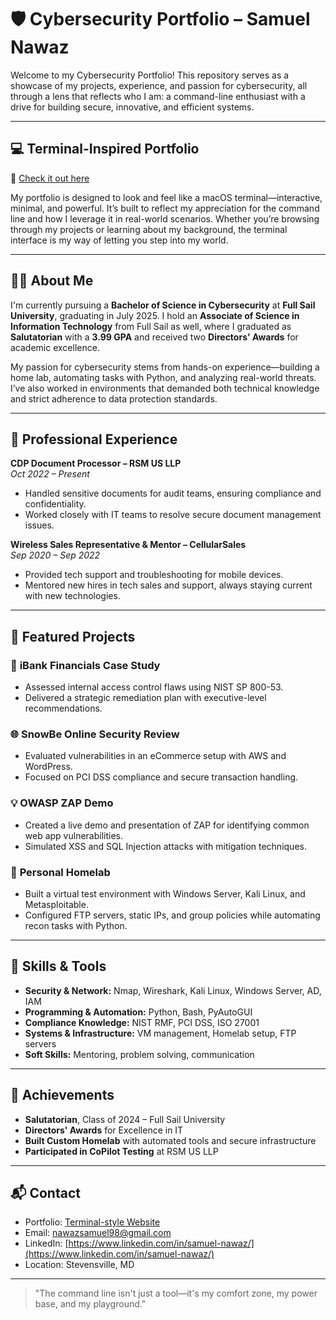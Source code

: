 # 🛡️ Cybersecurity Portfolio – Samuel Nawaz

Welcome to my Cybersecurity Portfolio! This repository serves as a showcase of my projects, experience, and passion for cybersecurity, all through a lens that reflects who I am: a command-line enthusiast with a drive for building secure, innovative, and efficient systems.

---

## 💻 Terminal-Inspired Portfolio

🔗 [Check it out here](https://supremedemonic.github.io/IT-Portfolio/public/index.html)

My portfolio is designed to look and feel like a macOS terminal—interactive, minimal, and powerful. It’s built to reflect my appreciation for the command line and how I leverage it in real-world scenarios. Whether you’re browsing through my projects or learning about my background, the terminal interface is my way of letting you step into my world.

---

## 👨‍🎓 About Me

I'm currently pursuing a **Bachelor of Science in Cybersecurity** at **Full Sail University**, graduating in July 2025. I hold an **Associate of Science in Information Technology** from Full Sail as well, where I graduated as **Salutatorian** with a **3.99 GPA** and received two **Directors' Awards** for academic excellence.

My passion for cybersecurity stems from hands-on experience—building a home lab, automating tasks with Python, and analyzing real-world threats. I’ve also worked in environments that demanded both technical knowledge and strict adherence to data protection standards.

---

## 💼 Professional Experience

**CDP Document Processor – RSM US LLP**  
*Oct 2022 – Present*  
- Handled sensitive documents for audit teams, ensuring compliance and confidentiality.
- Worked closely with IT teams to resolve secure document management issues.

**Wireless Sales Representative & Mentor – CellularSales**  
*Sep 2020 – Sep 2022*  
- Provided tech support and troubleshooting for mobile devices.
- Mentored new hires in tech sales and support, always staying current with new technologies.

---

## 🚀 Featured Projects

### 🔐 **iBank Financials Case Study**
- Assessed internal access control flaws using NIST SP 800-53.
- Delivered a strategic remediation plan with executive-level recommendations.

### 🌐 **SnowBe Online Security Review**
- Evaluated vulnerabilities in an eCommerce setup with AWS and WordPress.
- Focused on PCI DSS compliance and secure transaction handling.

### 💡 **OWASP ZAP Demo**
- Created a live demo and presentation of ZAP for identifying common web app vulnerabilities.
- Simulated XSS and SQL Injection attacks with mitigation techniques.

### 🧪 **Personal Homelab**
- Built a virtual test environment with Windows Server, Kali Linux, and Metasploitable.
- Configured FTP servers, static IPs, and group policies while automating recon tasks with Python.

---

## 🔧 Skills & Tools

- **Security & Network:** Nmap, Wireshark, Kali Linux, Windows Server, AD, IAM  
- **Programming & Automation:** Python, Bash, PyAutoGUI  
- **Compliance Knowledge:** NIST RMF, PCI DSS, ISO 27001  
- **Systems & Infrastructure:** VM management, Homelab setup, FTP servers  
- **Soft Skills:** Mentoring, problem solving, communication  

---

## 🏅 Achievements

- **Salutatorian**, Class of 2024 – Full Sail University  
- **Directors' Awards** for Excellence in IT  
- **Built Custom Homelab** with automated tools and secure infrastructure  
- **Participated in CoPilot Testing** at RSM US LLP  

---

## 📬 Contact

- Portfolio: [Terminal-style Website](https://supremedemonic.github.io/IT-Portfolio/public/index.html)  
- Email: nawazsamuel98@gmail.com  
- LinkedIn: [https://www.linkedin.com/in/samuel-nawaz/](https://www.linkedin.com/in/samuel-nawaz/) 
- Location: Stevensville, MD  

---

> "The command line isn't just a tool—it's my comfort zone, my power base, and my playground."  
